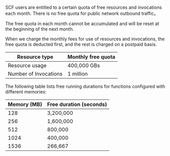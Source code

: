  SCF users are entitled to a certain quota of free resources and invocations each month. There is no free quota for public network outbound traffic。

The free quota in each month cannot be accumulated and will be reset at the beginning of the next month.

When we charge the monthly fees for use of resources and invocations, the free quota is deducted first, and the rest is charged on a postpaid basis.

| Resource type | Monthly free quota |
| ---- | ------ |
| Resource usage | 400,000 GBs |
| Number of Invocations | 1 million |


The following table lists free running durations for functions configured with different memories:

| Memory (MB) | Free duration (seconds)|
| --- | --- |
| 128 | 3,200,000 |
| 256 | 1,600,000 |
| 512 | 800,000 |
| 1024 | 400,000 |
| 1536 | 266,667 |
